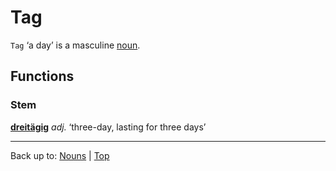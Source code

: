 # Tag

`Tag` ‘a day’ is a masculine [noun](../../index.md).

## Functions

### Stem

**[dreitägig](../../../adjectives/d/dr/dreitaegig.md)** *adj.* ‘three-day, lasting for three days’

----

Back up to: [Nouns](../../index.md) | [Top](../../../index.md)
